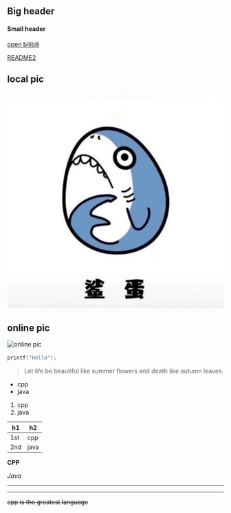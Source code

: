 ## Big header
#### Small header

[open bilibili](https://www.bilibili.com)

[README2](./README2.md)

## local pic

![local pic](./resources/picture.jpg)

## online pic

![online pic](https://avatars.githubusercontent.com/u/81274316?s=60&v=4)

```c++
printf("Hello");
```

> Let life be beautiful like summer flowers and death like autumn leaves.

* cpp
* java

1. cpp
2. java



| h1 | h2 |
| ------ | ------- |
| 1st  | cpp   |
| 2nd  | java |



**CPP** 

*Java* 

---

___

~~cpp is the greatest language~~


